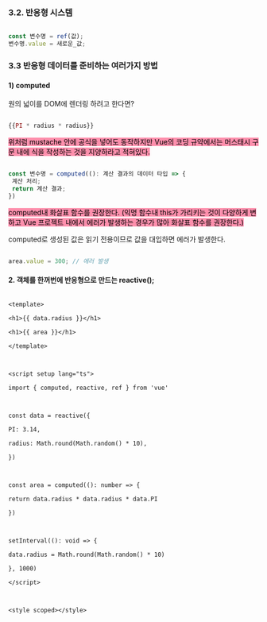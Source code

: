 ### 3.2. 반응형 시스템

```ts

const 변수명 = ref(값);
변수명.value = 새로운_값;

```

### 3.3 반응형 데이터를 준비하는 여러가지 방법

#### 1) computed
원의 넓이를 DOM에 렌더링 하려고 한다면?


```ts

{{PI * radius * radius}}

```
<mark style="background: #FF5582A6;">위처럼 mustache 안에 공식을 넣어도 동작하지만 Vue의 코딩 규약에서는 머스태시 구문 내에 식을 작성하는 것을 지양하라고 적혀있다.</mark>

```ts

const 변수명 = computed((): 계산 결과의 데이터 타입 => {
 계산 처리;
 return 계산 결과;
})


```

<mark style="background: #FF5582A6;">computed내 화살표 함수를 권장한다.
(익명 함수내 this가 가리키는 것이 다양하게 변하고 Vue 프로젝트 내에서 에러가 발생하는 경우가 많아 화살표 함수를 권장한다.)</mark>

computed로 생성된 값은 읽기 전용이므로 값을 대입하면 에러가 발생한다.
```ts

area.value = 300; // 에러 발생

```

#### 2. 객체를 한꺼번에 반응형으로 만드는 reactive();

```vue

<template>

<h1>{{ data.radius }}</h1>

<h1>{{ area }}</h1>

</template>

  

<script setup lang="ts">

import { computed, reactive, ref } from 'vue'

  

const data = reactive({

PI: 3.14,

radius: Math.round(Math.random() * 10),

})

  

const area = computed((): number => {

return data.radius * data.radius * data.PI

})

  

setInterval((): void => {

data.radius = Math.round(Math.random() * 10)

}, 1000)

</script>

  

<style scoped></style>

```

